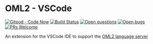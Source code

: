 # OML2 - VSCode

[![Gitpod - Code Now](https://img.shields.io/badge/Gitpod-code%20now-blue.svg?longCache=true)](https://gitpod.io#https://github.com/open-caesar/oml2-vscode)
[![Build Status](https://travis-ci.org/open-caesar/oml2-vscode.svg?branch=master)](https://travis-ci.org/open-caesar/oml2-vscode)
[![Open questions](https://img.shields.io/badge/Open-questions-lightgrey.svg?style=flat-curved)](https://github.com/open-caesar/oml2-vscode/labels/question)
[![Open bugs](https://img.shields.io/badge/Open-bugs-red.svg?style=flat-curved)](https://github.com/open-caesar/oml2-vscode/labels/bug)
[![PRs Welcome](https://img.shields.io/badge/PRs-welcome-yellowgreen.svg?style=flat-curved)](https://github.com/open-caesar/oml2-vscode/labels/help%20wanted)

An extension for the VSCode IDE to support the [OML2 language server](https://github.com/open-caesar/oml2-language-server)
